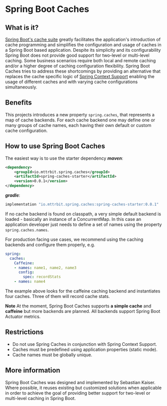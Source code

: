 # Spring Boot Caches

## What is it?
[Spring Boot's cache suite](https://docs.spring.io/spring-boot/docs/2.1.6.RELEASE/reference/html/boot-features-caching.html) greatly facilitates the application's introduction of cache programming and simplifies the configuration and usage of caches in a Spring Boot based application. Despite its simplicity and its configurability Spring Boot does not provide good support for two-level or multi-level caching. Some business scenarios require both local and remote caching and/or a higher degree of caching configuration flexibility. Spring Boot Caches tries to address these shortcomings by providing an alternative that replaces the cache specific logic of [Spring Context Support](https://github.com/spring-projects/spring-framework/tree/main/spring-context-support) enabling the usage of different caches and with varying cache configurations simultaneously.

## Benefits
This projects introduces a new property `spring.caches`, that represents a map of cache backends. For each cache backend one may define one or many groups of cache names, each having their own default or custom cache configuration.

## How to use Spring Boot Caches

The easiest way is to use the starter dependency
***maven***:
```xml
<dependency>
    <groupId>io.mttrbit.spring.caches</groupId>
    <artifactId>spring-caches-starter</artifactId>
    <version>0.0.1</version>
</dependency>
```

***gradle***:
```kotlin
implementation "io.mttrbit.spring.caches:spring-caches-starter:0.0.1"
```

If no cache backend is found on classpath, a very simple default backend is loaded - basically an instance of a ConcurrentMap. In this case an application developer just needs to define a set of names using the property `spring.caches.names`.

For production facing use cases, we recommend using the caching backends and configure them properly, e.g. 
```yml
spring:
  caches:
    Caffeine:
    - names: name1, name2, name3
      config:
        spec: recordStats
    - names: name4
```
The example above looks for the caffeine caching backend and instantiates four caches. Three of them will record cache stats.

**Note** At the moment, Spring Boot Caches supports **a simple cache** and **caffeine** but more backends are planned. All backends support Spring Boot Actuator metrics.


## Restrictions
- Do not use Spring Caches in conjunction with Spring Context Support.
- Caches must be predefined using application properties (static mode).
- Cache names must be globally unique.

## More information
Spring Boot Caches was designed and implemented by Sebastian Kaiser. Where possible, it reuses existing but customized solutions when applicable in order to achieve the goal of providing better support for two-level or multi-level caching in Spring Boot.


[//]: # (# How to use different cache types)

[//]: # (***NOTE***)

[//]: # (Spring Boot Actuator throws an exception when there are multiple caches with the same name: https://github.com/spring-projects/spring-boot/blob/main/spring-boot-project/spring-boot-actuator/src/main/java/org/springframework/boot/actuate/cache/NonUniqueCacheException.java)

[//]: # ()
[//]: # ()
[//]: # (Check if we can use SpringConditions in order to load the properties via Spring mechanism only.)

